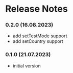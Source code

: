 # Release Notes

### 0.2.0 (16.08.2023)
* add setTestMode support
* add setCountry support

### 0.1.0 (21.07.2023)
* initial version
